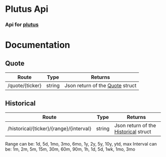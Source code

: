 # Plutus Api
### Api for [plutus](https://github.com/torbenconto/plutus)

# Documentation
## Quote
| Route           | Type | Returns                                                                                                 |
|-----------------| --- |---------------------------------------------------------------------------------------------------------|
| /quote/{ticker} | string | Json return of the [Quote](https://github.com/torbenconto/plutus/blob/master/quote/quote.go#L14) struct |

## Historical
| Route                                   | Type | Returns                                                                                                 |
|-----------------------------------------| --- |---------------------------------------------------------------------------------------------------------|
| /historical/{ticker}/{range}/{interval} | string | Json return of the [Historical](https://github.com/torbenconto/plutus/blob/master/historical/historical.go#L13) struct |
Range can be: 1d, 5d, 1mo, 3mo, 6mo, 1y, 2y, 5y, 10y, ytd, max
Interval can be: 1m, 2m, 5m, 15m, 30m, 60m, 90m, 1h, 1d, 5d, 1wk, 1mo, 3mo

